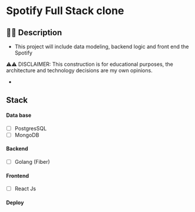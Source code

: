 # Spotify Full Stack clone

## ✍🏻 Description
  - This project will include data modeling, backend logic and front end the Spotify

⚠️⚠️ DISCLAIMER: This construction is for educational purposes, the architecture and technology decisions are my own opinions.

  - 

## Stack 
#### Data base
  - [ ] PostgresSQL 
  - [ ] MongoDB  
#### Backend 
  - [ ] Golang (Fiber) 
#### Frontend 
  - [ ] React Js 
#### Deploy 
